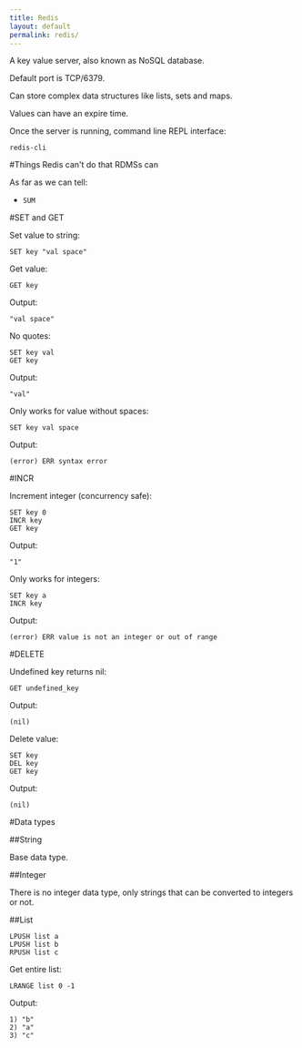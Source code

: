 ```yaml
---
title: Redis
layout: default
permalink: redis/
---
```


A key value server, also known as NoSQL database.

Default port is TCP/6379.

Can store complex data structures like lists, sets and maps.

Values can have an expire time.

Once the server is running, command line REPL interface:

    redis-cli

#Things Redis can't do that RDMSs can

As far as we can tell:

- `SUM`

#SET and GET

Set value to string:

    SET key "val space"

Get value:

    GET key

Output:

    "val space"

No quotes:

    SET key val
    GET key

Output:

    "val"

Only works for value without spaces:

    SET key val space

Output:

    (error) ERR syntax error

#INCR

Increment integer (concurrency safe):

    SET key 0
    INCR key
    GET key

Output:

    "1"

Only works for integers:

    SET key a
    INCR key

Output:

    (error) ERR value is not an integer or out of range

#DELETE

Undefined key returns nil:

    GET undefined_key

Output:

    (nil)

Delete value:

    SET key
    DEL key
    GET key

Output:

    (nil)

#Data types

##String

Base data type.

##Integer

There is no integer data type, only strings that can be converted to integers or not.

##List

    LPUSH list a
    LPUSH list b
    RPUSH list c

Get entire list:

    LRANGE list 0 -1

Output:

    1) "b"
    2) "a"
    3) "c"
